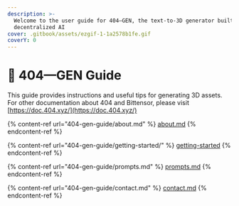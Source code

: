 ```yaml
---
description: >-
  Welcome to the user guide for 404—GEN, the text-to-3D generator built on
  decentralized AI
cover: .gitbook/assets/ezgif-1-1a2578b1fe.gif
coverY: 0
---
```


# 📖 404—GEN Guide

This guide provides instructions and useful tips for generating 3D assets. For other documentation about 404 and Bittensor, please visit [https://doc.404.xyz/](https://doc.404.xyz/)



{% content-ref url="404-gen-guide/about.md" %}
[about.md](404-gen-guide/about.md)
{% endcontent-ref %}

{% content-ref url="404-gen-guide/getting-started/" %}
[getting-started](404-gen-guide/getting-started/)
{% endcontent-ref %}

{% content-ref url="404-gen-guide/prompts.md" %}
[prompts.md](404-gen-guide/prompts.md)
{% endcontent-ref %}

{% content-ref url="404-gen-guide/contact.md" %}
[contact.md](404-gen-guide/contact.md)
{% endcontent-ref %}
